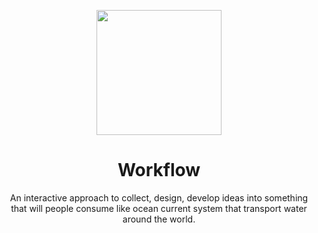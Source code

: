 <p align="center">
<img src="https://user-images.githubusercontent.com/13871363/178154541-042f7c9f-2f18-40bc-9cd2-4bb74cc2c63f.png" height="200">
</p>

<h1 align="center">
Workflow
</h1>
<p align="center">
An interactive approach to collect, design, develop ideas into something that will people consume like ocean current system that transport water around the world.
<p>

